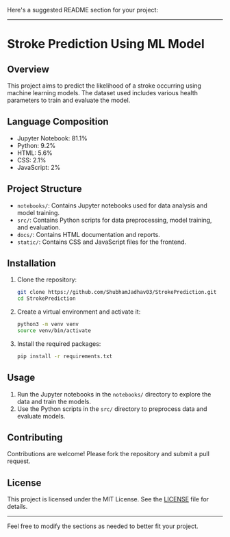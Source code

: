 Here's a suggested README section for your project:

---

# Stroke Prediction Using ML Model

## Overview
This project aims to predict the likelihood of a stroke occurring using machine learning models. The dataset used includes various health parameters to train and evaluate the model.

## Language Composition
- Jupyter Notebook: 81.1%
- Python: 9.2%
- HTML: 5.6%
- CSS: 2.1%
- JavaScript: 2%

## Project Structure
- `notebooks/`: Contains Jupyter notebooks used for data analysis and model training.
- `src/`: Contains Python scripts for data preprocessing, model training, and evaluation.
- `docs/`: Contains HTML documentation and reports.
- `static/`: Contains CSS and JavaScript files for the frontend.

## Installation
1. Clone the repository:
   ```bash
   git clone https://github.com/ShubhamJadhav03/StrokePrediction.git
   cd StrokePrediction
   ```
2. Create a virtual environment and activate it:
   ```bash
   python3 -m venv venv
   source venv/bin/activate
   ```
3. Install the required packages:
   ```bash
   pip install -r requirements.txt
   ```

## Usage
1. Run the Jupyter notebooks in the `notebooks/` directory to explore the data and train the models.
2. Use the Python scripts in the `src/` directory to preprocess data and evaluate models.

## Contributing
Contributions are welcome! Please fork the repository and submit a pull request.

## License
This project is licensed under the MIT License. See the [LICENSE](LICENSE) file for details.

---

Feel free to modify the sections as needed to better fit your project.
